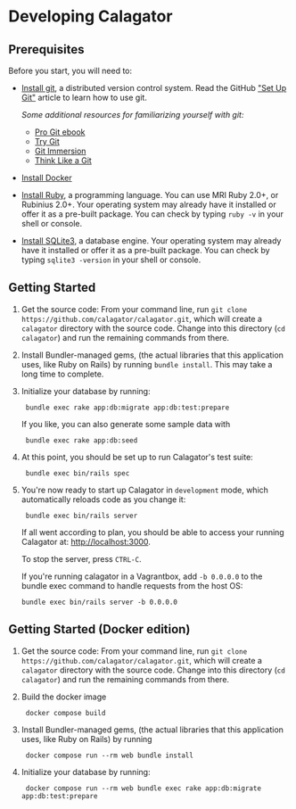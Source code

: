 # Developing Calagator

## Prerequisites

Before you start, you will need to:

* [Install git](http://git-scm.com/), a distributed version control system. Read the GitHub ["Set Up Git"](https://help.github.com/articles/set-up-git) article to learn how to use git.

  *Some additional resources for familiarizing yourself with git:*
    * [Pro Git ebook](http://git-scm.com/book)
    * [Try Git](https://try.github.io/levels/1/challenges/1)
    * [Git Immersion](http://gitimmersion.com/)
    * [Think Like a Git](http://think-like-a-git.net/)

* [Install Docker]()
* [Install Ruby](http://www.ruby-lang.org/), a programming language. You can use MRI Ruby 2.0+, or Rubinius 2.0+. Your operating system may already have it installed or offer it as a pre-built package. You can check by typing `ruby -v` in your shell or console.
* [Install SQLite3](http://www.sqlite.org/), a database engine. Your operating system may already have it installed or offer it as a pre-built package. You can check by typing `sqlite3 -version` in your shell or console.

## Getting Started

1. Get the source code: From your command line, run `git clone https://github.com/calagator/calagator.git`, which will create a `calagator` directory with the source code. Change into this directory (`cd calagator`) and run the remaining commands from there.

2. Install Bundler-managed gems, (the actual libraries that this application uses, like Ruby on Rails) by running `bundle install`. This may take a long time to complete.

3. Initialize your database by running:

        bundle exec rake app:db:migrate app:db:test:prepare

    If you like, you can also generate some sample data with

        bundle exec rake app:db:seed

4. At this point, you should be set up to run Calagator's test suite:

        bundle exec bin/rails spec

5. You're now ready to start up Calagator in `development` mode, which automatically reloads code as you change it:

        bundle exec bin/rails server

   If all went according to plan, you should be able to access your running Calagator at: [http://localhost:3000](http://localhost:3000).

    To stop the server, press `CTRL-C`.

    If you're running calagator in a Vagrantbox, add `-b 0.0.0.0` to the bundle exec command to handle requests from the host OS:

    `bundle exec bin/rails server -b 0.0.0.0`

## Getting Started (Docker edition)

1. Get the source code: From your command line, run `git clone https://github.com/calagator/calagator.git`, which will create a `calagator` directory with the source code. Change into this directory (`cd calagator`) and run the remaining commands from there.

2. Build the docker image

        docker compose build

3. Install Bundler-managed gems, (the actual libraries that this application uses, like Ruby on Rails) by running

        docker compose run --rm web bundle install

4. Initialize your database by running:

        docker compose run --rm web bundle exec rake app:db:migrate app:db:test:prepare
